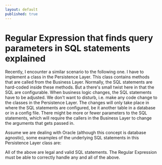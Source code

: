 ```yaml
---
layout: default
published: true
---
```


# Regular Expression that finds query parameters in SQL statements explained

Recently, I encounter a similar scenario to the following one.  I have to implement a class in the Persistence Layer.  This class contains methods that are called from the Business Layer.  Normally, the SQL statements are hard-coded inside these methods.  But a there's small twist here in that the SQL are configurable.  When business logic changes, the SQL statements have to be adjusted.  We don't want to disturb, i.e. make any code change to the classes in the Persistence Layer.  The changes will only take place in where the SQL statements are configured, be it another table in a database or in a config file.  There might be more or fewer parameters to the SQL statements, which will require the callers in the Business Layer to change the arguments that gets passed in.  

Assume we are dealing with Oracle (although this concept is database agnostic), some examples of the underlying SQL statements in this Persistence Layer class are:

<script src="https://gist.github.com/pragmaticlogic/5279484.js"> </script>

All of the above are legal and valid SQL statements.  The Regular Expression must be able to correctly handle any and all of the above.


